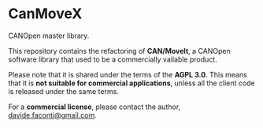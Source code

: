 # CanMoveX

CANOpen master library.

This repository contains the refactoring of __CAN/MoveIt__, a CANOpen software library that
used to be a commercially vailable product.

Please note that it is shared under the terms of the __AGPL 3.0__. This means that it is __not suitable
for commercial applications__, unless all the client code is released under the same terms.

For a __commercial license__, please contact the author, davide.faconti@gmail.com.
